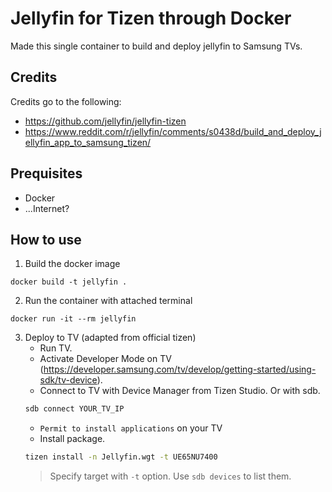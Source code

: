 # Jellyfin for Tizen through Docker
Made this single container to build and deploy jellyfin to Samsung TVs.
## Credits
Credits go to the following:
- https://github.com/jellyfin/jellyfin-tizen
- https://www.reddit.com/r/jellyfin/comments/s0438d/build_and_deploy_jellyfin_app_to_samsung_tizen/
## Prequisites
- Docker
- ...Internet?
## How to use
1. Build the docker image
```
docker build -t jellyfin .
```
2. Run the container with attached terminal
```
docker run -it --rm jellyfin
```
3. Deploy to TV (adapted from official tizen)
    - Run TV.
    - Activate Developer Mode on TV (<a href="https://developer.samsung.com/tv/develop/getting-started/using-sdk/tv-device">https://developer.samsung.com/tv/develop/getting-started/using-sdk/tv-device</a>).
    - Connect to TV with Device Manager from Tizen Studio. Or with sdb.
    ```sh
    sdb connect YOUR_TV_IP
    ```
    - `Permit to install applications` on your TV
    - Install package.
    ```sh
    tizen install -n Jellyfin.wgt -t UE65NU7400
    ```
    > Specify target with `-t` option. Use `sdb devices` to list them.